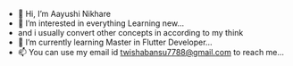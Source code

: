 - 👋 Hi, I’m Aayushi Nikhare
- 👀 I’m interested in everything Learning new...
- and i usually convert other concepts in according to my think
- 🌱 I’m currently learning Master in Flutter Developer...
- 📫 You can use my email id twishabansu7788@gmail.com to reach me...

<!---
Aayushi0x9/Aayushi0x9 is a ✨ special ✨ repository because its `README.md` (this file) appears on your GitHub profile.
You can click the Preview link to take a look at your changes.
--->
